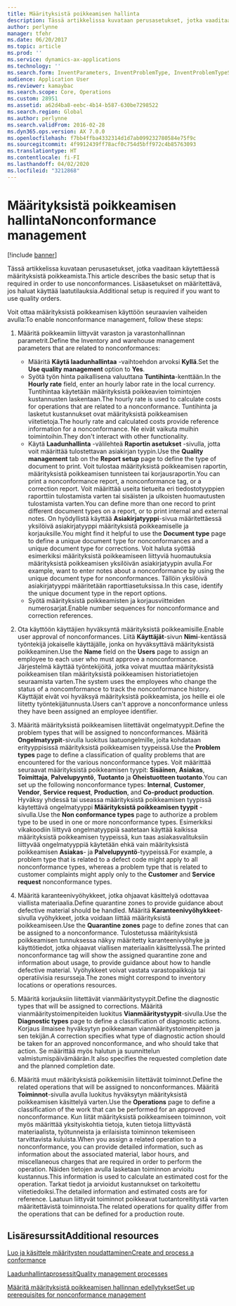 ```yaml
---
title: Määrityksistä poikkeamisen hallinta
description: Tässä artikkelissa kuvataan perusasetukset, jotka vaaditaan käytettäessä määrityksistä poikkeamista. Lisäasetukset on määritettävä, jos haluat käyttää laatutilauksia.
author: perlynne
manager: tfehr
ms.date: 06/20/2017
ms.topic: article
ms.prod: ''
ms.service: dynamics-ax-applications
ms.technology: ''
ms.search.form: InventParameters, InventProblemType, InventProblemTypeSetup, InventQuarantineZone, InventTestDiagnosticType, InventTestReportSetup, SysUserManagement
audience: Application User
ms.reviewer: kamaybac
ms.search.scope: Core, Operations
ms.custom: 28951
ms.assetid: a62d4ba8-eebc-4b14-b587-630be7298522
ms.search.region: Global
ms.author: perlynne
ms.search.validFrom: 2016-02-28
ms.dyn365.ops.version: AX 7.0.0
ms.openlocfilehash: f7bb4ffba4332314d1d7ab099232780584e75f9c
ms.sourcegitcommit: 4f9912439ff78acf0c754d5bff972c4b85763093
ms.translationtype: HT
ms.contentlocale: fi-FI
ms.lasthandoff: 04/02/2020
ms.locfileid: "3212868"
---
```

# <a name="nonconformance-management"></a><span data-ttu-id="15c9a-104">Määrityksistä poikkeamisen hallinta</span><span class="sxs-lookup"><span data-stu-id="15c9a-104">Nonconformance management</span></span>

[!include [banner](../includes/banner.md)]

<span data-ttu-id="15c9a-105">Tässä artikkelissa kuvataan perusasetukset, jotka vaaditaan käytettäessä määrityksistä poikkeamista.</span><span class="sxs-lookup"><span data-stu-id="15c9a-105">This article describes the basic setup that is required in order to use nonconformances.</span></span> <span data-ttu-id="15c9a-106">Lisäasetukset on määritettävä, jos haluat käyttää laatutilauksia.</span><span class="sxs-lookup"><span data-stu-id="15c9a-106">Additional setup is required if you want to use quality orders.</span></span>

<span data-ttu-id="15c9a-107">Voit ottaa määrityksistä poikkeamisen käyttöön seuraavien vaiheiden avulla:</span><span class="sxs-lookup"><span data-stu-id="15c9a-107">To enable nonconformance management, follow these steps:</span></span>

1.  <span data-ttu-id="15c9a-108">Määritä poikkeamiin liittyvät varaston ja varastonhallinnan parametrit.</span><span class="sxs-lookup"><span data-stu-id="15c9a-108">Define the Inventory and warehouse management parameters that are related to nonconformances:</span></span>
    -   <span data-ttu-id="15c9a-109">Määritä **Käytä laadunhallintaa** -vaihtoehdon arvoksi **Kyllä**.</span><span class="sxs-lookup"><span data-stu-id="15c9a-109">Set the **Use quality management** option to **Yes**.</span></span>
    -   <span data-ttu-id="15c9a-110">Syötä työn hinta paikallisena valuuttana **Tuntihinta**-kenttään.</span><span class="sxs-lookup"><span data-stu-id="15c9a-110">In the **Hourly rate** field, enter an hourly labor rate in the local currency.</span></span> <span data-ttu-id="15c9a-111">Tuntihintaa käytetään määrityksistä poikkeavien toimintojen kustannusten laskentaan.</span><span class="sxs-lookup"><span data-stu-id="15c9a-111">The hourly rate is used to calculate costs for operations that are related to a nonconformance.</span></span> <span data-ttu-id="15c9a-112">Tuntihinta ja lasketut kustannukset ovat määrityksistä poikkeamisen viitetietoja.</span><span class="sxs-lookup"><span data-stu-id="15c9a-112">The hourly rate and calculated costs provide reference information for a nonconformance.</span></span> <span data-ttu-id="15c9a-113">Ne eivät vaikuta muihin toimintoihin.</span><span class="sxs-lookup"><span data-stu-id="15c9a-113">They don't interact with other functionality.</span></span>
    -   <span data-ttu-id="15c9a-114">Käytä **Laadunhallinta** -välilehteä **Raportin asetukset** -sivulla, jotta voit määrittää tulostettavan asiakirjan tyypin.</span><span class="sxs-lookup"><span data-stu-id="15c9a-114">Use the **Quality management** tab on the **Report setup** page to define the type of document to print.</span></span> <span data-ttu-id="15c9a-115">Voit tulostaa määrityksistä poikkeamisen raportin, määrityksistä poikkeamisen tunnisteen tai korjausraportin.</span><span class="sxs-lookup"><span data-stu-id="15c9a-115">You can print a nonconformance report, a nonconformance tag, or a correction report.</span></span> <span data-ttu-id="15c9a-116">Voit määrittää useita tietueita eri tiedostotyyppien raporttiin tulostamista varten tai sisäisten ja ulkoisten huomautusten tulostamista varten.</span><span class="sxs-lookup"><span data-stu-id="15c9a-116">You can define more than one record to print different document types on a report, or to print internal and external notes.</span></span> <span data-ttu-id="15c9a-117">On hyödyllistä käyttää **Asiakirjatyyppi**-sivua määritettäessä yksilöivä asiakirjatyyppi määrityksistä poikkeamiselle ja korjauksille.</span><span class="sxs-lookup"><span data-stu-id="15c9a-117">You might find it helpful to use the **Document type** page to define a unique document type for nonconformances and a unique document type for corrections.</span></span> <span data-ttu-id="15c9a-118">Voit haluta syöttää esimerkiksi määrityksistä poikkeamiseen liittyviä huomautuksia määrityksistä poikkeamisen yksilöivän asiakirjatyypin avulla.</span><span class="sxs-lookup"><span data-stu-id="15c9a-118">For example, want to enter notes about a nonconformance by using the unique document type for nonconformances.</span></span> <span data-ttu-id="15c9a-119">Tällöin yksilöivä asiakirjatyyppi määritetään raporttiasetuksissa.</span><span class="sxs-lookup"><span data-stu-id="15c9a-119">In this case, identify the unique document type in the report options.</span></span>
    -   <span data-ttu-id="15c9a-120">Syötä määrityksistä poikkeamisten ja korjausviitteiden numerosarjat.</span><span class="sxs-lookup"><span data-stu-id="15c9a-120">Enable number sequences for nonconformance and correction references.</span></span>

2.  <span data-ttu-id="15c9a-121">Ota käyttöön käyttäjien hyväksyntä määrityksistä poikkeamisille.</span><span class="sxs-lookup"><span data-stu-id="15c9a-121">Enable user approval of nonconformances.</span></span> <span data-ttu-id="15c9a-122">Liitä **Käyttäjät**-sivun **Nimi**-kentässä työntekijä jokaiselle käyttäjälle, jonka on hyväksyttävä määrityksistä poikkeaminen.</span><span class="sxs-lookup"><span data-stu-id="15c9a-122">Use the **Name** field on the **Users** page to assign an employee to each user who must approve a nonconformance.</span></span> <span data-ttu-id="15c9a-123">Järjestelmä käyttää työntekijöitä, jotka voivat muuttaa määrityksistä poikkeamisen tilan määrityksistä poikkeamisen historiatietojen seuraamista varten.</span><span class="sxs-lookup"><span data-stu-id="15c9a-123">The system uses the employees who change the status of a noncomformance to track the nonconformance history.</span></span> <span data-ttu-id="15c9a-124">Käyttäjät eivät voi hyväksyä määrityksistä poikkeamista, jos heille ei ole liitetty työntekijätunnusta.</span><span class="sxs-lookup"><span data-stu-id="15c9a-124">Users can't approve a nonconformance unless they have been assigned an employee identifier.</span></span>
3.  <span data-ttu-id="15c9a-125">Määritä määrityksistä poikkeamisen liitettävät ongelmatyypit.</span><span class="sxs-lookup"><span data-stu-id="15c9a-125">Define the problem types that will be assigned to nonconformances.</span></span> <span data-ttu-id="15c9a-126">Määritä **Ongelmatyypit**-sivulla luokitus laatuongelmille, joita kohdataan erityyppisissä määrityksistä poikkeamisen tyypeissä.</span><span class="sxs-lookup"><span data-stu-id="15c9a-126">Use the **Problem types** page to define a classification of quality problems that are encountered for the various nonconformance types.</span></span> <span data-ttu-id="15c9a-127">Voit määrittää seuraavat määrityksistä poikkeamisen tyypit: **Sisäinen**, **Asiakas**, **Toimittaja**, **Palvelupyyntö**, **Tuotanto** ja **Oheistuotteen tuotanto**.</span><span class="sxs-lookup"><span data-stu-id="15c9a-127">You can set up the following nonconformance types: **Internal**, **Customer**, **Vendor**, **Service request**, **Production**, and **Co-product production**.</span></span> <span data-ttu-id="15c9a-128">Hyväksy yhdessä tai useassa määrityksistä poikkeamisen tyypissä käytettävä ongelmatyyppi **Määrityksistä poikkeamisen tyypit** -sivulla.</span><span class="sxs-lookup"><span data-stu-id="15c9a-128">Use the **Non conformance types** page to authorize a problem type to be used in one or more nonconformance types.</span></span> <span data-ttu-id="15c9a-129">Esimerkiksi vikakoodiin liittyvä ongelmatyyppiä saatetaan käyttää kaikissa määrityksistä poikkeamisen tyypeissä, kun taas asiakasvalituksiin liittyvää ongelmatyyppiä käytetään ehkä vain määrityksistä poikkeamisen **Asiakas**- ja **Palvelupyyntö**-tyypeissä.</span><span class="sxs-lookup"><span data-stu-id="15c9a-129">For example, a problem type that is related to a defect code might apply to all nonconformance types, whereas a problem type that is related to customer complaints might apply only to the **Customer** and **Service request** nonconformance types.</span></span>
4.  <span data-ttu-id="15c9a-130">Määritä karanteenivyöhykkeet, jotka ohjaavat käsittelyä odottavaa viallista materiaalia.</span><span class="sxs-lookup"><span data-stu-id="15c9a-130">Define quarantine zones to provide guidance about defective material should be handled.</span></span> <span data-ttu-id="15c9a-131">Määritä **Karanteenivyöhykkeet**-sivulla vyöhykkeet, jotka voidaan liittää määrityksistä poikkeamiseen.</span><span class="sxs-lookup"><span data-stu-id="15c9a-131">Use the **Quarantine zones** page to define zones that can be assigned to a nonconformance.</span></span> <span data-ttu-id="15c9a-132">Tulostetussa määrityksistä poikkeamisen tunnuksessa näkyy määritetty karanteenivyöhyke ja käyttötiedot, jotka ohjaavat viallisen materiaalin käsittelyssä.</span><span class="sxs-lookup"><span data-stu-id="15c9a-132">The printed nonconformance tag will show the assigned quarantine zone and information about usage, to provide guidance about how to handle defective material.</span></span> <span data-ttu-id="15c9a-133">Vyöhykkeet voivat vastata varastopaikkoja tai operatiivisia resursseja.</span><span class="sxs-lookup"><span data-stu-id="15c9a-133">The zones might correspond to inventory locations or operations resources.</span></span>
5.  <span data-ttu-id="15c9a-134">Määritä korjauksiin liitettävät vianmääritystyypit.</span><span class="sxs-lookup"><span data-stu-id="15c9a-134">Define the diagnostic types that will be assigned to corrections.</span></span> <span data-ttu-id="15c9a-135">Määritä vianmääritystoimenpiteiden luokitus **Vianmääritystyypit**-sivulla.</span><span class="sxs-lookup"><span data-stu-id="15c9a-135">Use the **Diagnostic types** page to define a classification of diagnostic actions.</span></span> <span data-ttu-id="15c9a-136">Korjaus ilmaisee hyväksytyn poikkeaman vianmääritystoimenpiteen ja sen tekijän.</span><span class="sxs-lookup"><span data-stu-id="15c9a-136">A correction specifies what type of diagnostic action should be taken for an approved nonconformance, and who should take that action.</span></span> <span data-ttu-id="15c9a-137">Se määrittää myös halutun ja suunnittelun valmistumispäivämäärän.</span><span class="sxs-lookup"><span data-stu-id="15c9a-137">It also specifies the requested completion date and the planned completion date.</span></span>
6.  <span data-ttu-id="15c9a-138">Määritä muut määrityksistä poikkemisiin liitettävät toiminnot.</span><span class="sxs-lookup"><span data-stu-id="15c9a-138">Define the related operations that will be assigned to nonconformances.</span></span> <span data-ttu-id="15c9a-139">Määritä **Toiminnot**-sivulla avulla luokitus hyväksytyn määrityksistä poikkeamisen käsittelyä varten.</span><span class="sxs-lookup"><span data-stu-id="15c9a-139">Use the **Operations** page to define a classification of the work that can be performed for an approved nonconformance.</span></span> <span data-ttu-id="15c9a-140">Kun liität määrityksistä poikkeamiseen toiminnon, voit myös määrittää yksityiskohtia tietoja, kuten tietoja liittyvästä materiaalista, työtunneista ja erilaisista toiminnon tekemiseen tarvittavista kuluista.</span><span class="sxs-lookup"><span data-stu-id="15c9a-140">When you assign a related operation to a nonconformance, you can provide detailed information, such as information about the associated material, labor hours, and miscellaneous charges that are required in order to perform the operation.</span></span> <span data-ttu-id="15c9a-141">Näiden tietojen avulla lasketaan toiminnon arvioitu kustannus.</span><span class="sxs-lookup"><span data-stu-id="15c9a-141">This information is used to calculate an estimated cost for the operation.</span></span> <span data-ttu-id="15c9a-142">Tarkat tiedot ja arvioidut kustannukset on tarkoitettu viitetiedoiksi.</span><span class="sxs-lookup"><span data-stu-id="15c9a-142">The detailed information and estimated costs are for reference.</span></span> <span data-ttu-id="15c9a-143">Laatuun liittyvät toiminnot poikkeavat tuotantoreititystä varten määritettävistä toiminnoista.</span><span class="sxs-lookup"><span data-stu-id="15c9a-143">The related operations for quality differ from the operations that can be defined for a production route.</span></span>


<a name="additional-resources"></a><span data-ttu-id="15c9a-144">Lisäresurssit</span><span class="sxs-lookup"><span data-stu-id="15c9a-144">Additional resources</span></span>
--------

[<span data-ttu-id="15c9a-145">Luo ja käsittele määritysten noudattaminen</span><span class="sxs-lookup"><span data-stu-id="15c9a-145">Create and process a conformance</span></span>](tasks/create-process-non-conformance.md)

[<span data-ttu-id="15c9a-146">Laadunhallintaprosessit</span><span class="sxs-lookup"><span data-stu-id="15c9a-146">Quality management processes</span></span>](quality-management-processes.md)

[<span data-ttu-id="15c9a-147">Määritä määrityksistä poikkeamisen hallinnan edellytykset</span><span class="sxs-lookup"><span data-stu-id="15c9a-147">Set up prerequisites for nonconformance management</span></span>](tasks/set-up-prerequisites-nonconformance-management.md)
